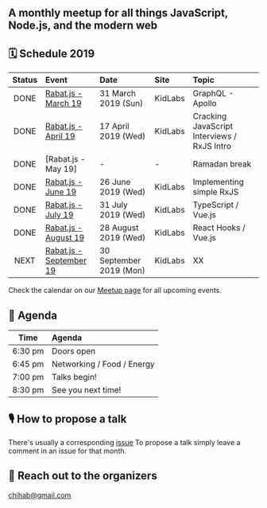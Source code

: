 ## A monthly meetup for all things JavaScript, Node.js, and the modern web

## 🗓 Schedule 2019

 Status | Event   | Date                         | Site  | Topic |
:------:|:--------|:-----------------------------|:-------|:--------|
 DONE | [Rabat.js - March 19](https://www.meetup.com/Rabat-js/events/259956772/) | 31 March 2019 (Sun)  | KidLabs | GraphQL - Apollo
 DONE | [Rabat.js - April 19](https://www.meetup.com/Rabat-js/events/260532405/) | 17 April 2019 (Wed)  | KidLabs | Cracking JavaScript Interviews / RxJS Intro
 DONE | [Rabat.js - May 19] | -  |  -  | Ramadan break
 DONE | [Rabat.js - June 19](https://www.meetup.com/Rabat-js/events/262359710/) | 26 June 2019 (Wed)  | KidLabs | Implementing simple RxJS
 DONE | [Rabat.js - July 19](https://www.meetup.com/Rabat-js/events/263118691/) | 31 July 2019 (Wed)  | KidLabs | TypeScript / Vue.js
 DONE | [Rabat.js - August 19](https://www.meetup.com/Rabat-js/events/263701946/) | 28 August 2019 (Wed) | KidLabs | React Hooks / Vue.js
 NEXT | [Rabat.js - September 19](https://www.meetup.com/Rabat-js/events/264875735/) | 30 September 2019 (Mon) | KidLabs | XX
 
Check the calendar on our [Meetup page](https://www.meetup.com/Rabat-JS/events/) for all upcoming events.

## 📅 Agenda

Time   | Agenda
------ | :-----
6:30 pm | Doors open
6:45 pm | Networking / Food / Energy
7:00 pm | Talks begin!
8:30 pm | See you next time!


## 🎙 How to propose a talk

There's usually a corresponding [issue](https://github.com/rabatjs/meetups/issues)
To propose a talk simply leave a comment in an issue for that month.


## 💬 Reach out to the organizers
chihab@gmail.com
